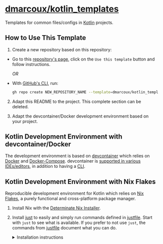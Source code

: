 # <a href="https://github.com/dmarcoux/kotlin_templates">dmarcoux/kotlin_templates</a>

Templates for common files/configs in [Kotlin](https://kotlinlang.org/)
projects.

## How to Use This Template

1. Create a new repository based on this repository:

- Go to this [repository's page](https://github.com/dmarcoux/kotlin_templates),
  click on the `Use this template` button and follow instructions.

  *OR*

- With [GitHub's CLI](https://github.com/cli/cli), run:

  ```bash
  gh repo create NEW_REPOSITORY_NAME --template=dmarcoux/kotlin_templates --clone --private/--public
  ```

2. Adapt this README to the project. This complete section can be deleted.

3. Adapt the devcontainer/Docker development environment based on your project.

## Kotlin Development Environment with devcontainer/Docker

The development environment is based on [devcontainer](https://containers.dev/)
which relies on [Docker](https://www.docker.com/) and
[Docker-Compose](https://docs.docker.com/compose/). devcontainer is [supported
in various IDEs/editors](https://containers.dev/supporting), in addition to
having a [CLI](https://github.com/devcontainers/cli).

## Kotlin Development Environment with Nix Flakes

Reproducible development environment for Kotlin which relies on
[Nix](https://github.com/NixOS/nix) [Flakes](https://nixos.wiki/wiki/Flakes), a
purely functional and cross-platform package manager.

1. Install Nix with the [Determinate Nix Installer](https://github.com/DeterminateSystems/nix-installer).

2. Install [just](https://just.systems/) to easily and simply run
   commands defined in [justfile](justfile). Start with `just` to see what is
   available. If you prefer to not use `just`, the commands from
   [justfile](justfile) document what you can do.

   <details>
     <summary>Installation instructions</summary>

     | Homebrew (MacOS, Linux) | Linux |
     |-------------------------|-------|
     | `brew install just`     | Search for the package `just` in your package manager. |
   </details>
